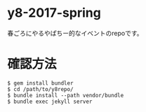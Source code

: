 # y8-2017-spring
春ごろにやるやぱちー的なイベントのrepoです。

# 確認方法
```
$ gem install bundler
$ cd /path/to/y8repo/
$ bundle install --path vendor/bundle
$ bundle exec jekyll server
```

